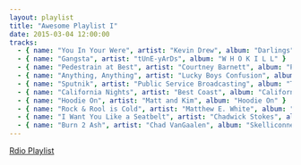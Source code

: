 ```yaml
---
layout: playlist
title: "Awesome Playlist I"
date: 2015-03-04 12:00:00
tracks:
  - { name: "You In Your Were", artist: "Kevin Drew", album: "Darlings" }
  - { name: "Gangsta", artist: "tUnE-yArDs", album: "W H O K I L L" }
  - { name: "Pedestrain at Best", artist: "Courtney Barnett", album: "Pedestrain at Best" }
  - { name: "Anything, Anything", artist: "Lucky Boys Confusion", album: "How to Get Out ALive" }
  - { name: "Sputnik", artist: "Public Service Broadcasting", album: "The Race for Space" }
  - { name: "California Nights", artist: "Best Coast", album: "California Nights" }
  - { name: "Hoodie On", artist: "Matt and Kim", album: "Hoodie On" }
  - { name: "Rock & Rool is Cold", artist: "Matthew E. White", album: "Rock & Roll is Cold" }
  - { name: "I Want You Like a Seatbelt", artist: "Chadwick Stokes", album: "The Horse Comanche" }
  - { name: "Burn 2 Ash", artist: "Chad VanGaalen", album: "Skelliconnection" }
---
```


[Rdio Playlist](https://www.rdio.com/people/mylesb/playlists/12938601/Awesome_Playlist_for_4th_March%2C_2015/ "Awesome Playlist for 4th March, 2015")